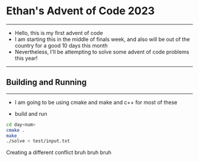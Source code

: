 # Ethan's Advent of Code 2023

---

* Hello, this is my first advent of code
* I am starting this in the middle of finals week, and also will be out of the country for a good 10 days this month
* Nevertheless, I'll be attempting to solve some advent of code problems this year!

---

## Building and Running

---

* I am going to be using cmake and make and c++ for most of these

* build and run
```bash
cd day<num>
cmake .
make
./solve < test/input.txt
```
Creating a different conflict
bruh
bruh
bruh



